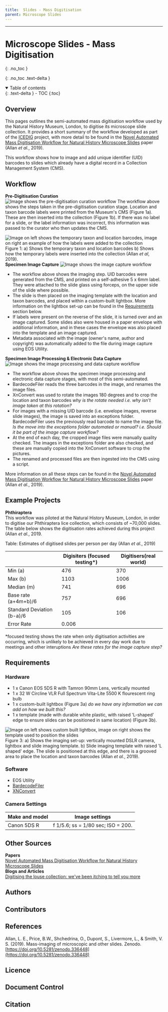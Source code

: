 ```yaml
---
title:  Slides - Mass Digitisation
parent: Microscope Slides
---
```


---
# Microscope Slides - Mass Digitisation
{: .no_toc }

  {: .no_toc .text-delta }
<details open markdown="block">
  <summary>
    Table of contents
  </summary>
  {: .text-delta }
- TOC
{:toc}
</details>
 
## Overview
This pages outlines the semi-automated mass digitisation workflow used by the Natural History Museum, London, to digitise its microscope slide collection. It provides a short summary of the workflow developed as part of
the [ICEDIG](https://icedig.eu) project, with more detail to be found in the [Novel Automated Mass Digitisation Workflow for Natural History Microscope Slides](https://doi.org/10.5281/zenodo.3364481)  paper (Allan *et al.*, 2019).

This workflow shows how to image and add unique identifier (UID) barcodes to slides which already have a  digital record in a Collection Management System (CMS).

## Workflow

**Pre-Digitisation Curation**
![Image shows the pre-digitisation curation workflow](https://github.com/lmfrench/lmfrench.github.io/blob/main/images/SlidePreDig.PNG?raw=true)
The workflow above shows the steps taken in the pre-digitisation curation stage. Location and taxon barcode labels were printed from the Museum's CMS (Figure 1a). These are then inserted into the collection (Figure 1b).
If there was no label for a slide, or the label information was incorrect, this information was passed to the curator who then updates the CMS.

![Image on left shows the temporary taxon and location barcodes, image on right an example of how the labels were added to the collection](https://github.com/lmfrench/lmfrench.github.io/blob/main/images/SlideLabel.png?raw=true)
Figure 1: a) Shows the temporary taxon and location barcodes b) Shows how the temporary labels were inserted into the collection (Allan *et al*, 2019).\
**Specimen Image Capture**
![Image shows the image capture workflow](https://github.com/lmfrench/lmfrench.github.io/blob/main/images/SlideSIC.PNG?raw=true)
* The workflow above shows the imaging step. UID barcodes were generated from the CMS, and printed on a self-adhesive 5 x 6mm label. They were attached to the slide glass using forceps, on the upper side of the slide where possible.
* The slide is then placed on the imaging template with the location and taxon barcodes, and placed within a custom-built lightbox. More information on the lightbox set-up can be found in the 
[Requirements](https://lmfrench.github.io/MicroscopeSlides/MicroscopeSlideMassDig.html#requirements) section below. 
* If labels were present on the reverse of the slide, it is turned over and an image captured. Some slides also were housed in a paper envelope with additional information, 
and in these cases the envelope was also placed into the template and an image captured.
* Metadata associated with the image (owner's name, author and copyright) was automatically added to the file during image capture using EOS Utility.

**Specimen Image Processing & Electronic Data Capture**
![Image shows the image processing and data capture workflow](https://github.com/lmfrench/lmfrench.github.io/blob/main/images/SlideEDC.PNG?raw=true)
* The workflow above shows the specimen image processing and electronic data capture stages, with most of this semi-automated. 
* BardecodeFiler reads the three barcodes in the image, and renames the image files.
* XnConvert was used to rotate the images 180 degrees and to crop the location and taxon barcodes *why is the rotate needed i.e. why isn't image taken at this rotation?*
* For images with a missing UID barcode (i.e. envelope images, reverse slide images), the image is saved into an exceptions folder. BardecodeFiler uses the previously read barcode to name the image file. *Is the move into the exceptions folder automated or manual? i.e. Should it be part of the image capture workflow?*
* At the end of each day, the cropped image files were manually quality checked. The images in the exceptions folder are also checked, and these are manually copied into the XnConvert software to crop the pictures.
* The renamed and processed files are then ingested into the CMS using a script.

 More information on all these steps can be found in the [Novel Automated Mass Digitisation Workflow for Natural History Microscope Slides](https://doi.org/10.5281/zenodo.3364481)  paper (Allan *et al.*, 2019).

## Example Projects
**Phthiraptera**\
This workflow was piloted at the Natural History Museum, London, in order to digitise our Phthiraptera lice collection, which consists of ~70,000 slides. The table below shows the digitisation rates achieved during this project (Allan *et al.*, 2019.

Table: Estimates of digitised slides per person per day (Allan *et al.*, 2019)

|                           | Digisiters (focused testing*) | Digitisers(real world) |
|---------------------------|-------------------------------|----------------------- |
| Min  (a)                  | 476                           | 370                    |  
| Max  (b)                  | 1103                          | 1006                   |
| Median (m)                | 741                           | 696                    |
| Base rate (a+4m+b)/6      | 757                           | 696                    | 
| Standard Deviation (b-a)/6| 105                           | 106                    |
| Error Rate                | 0.006                                                  |

*focused testing shows the rate when only digitisation activities are occurring, which is unlikely to be achieved in every day work due to meetings and other interuptions
*Are these rates for the image capture step?*

## Requirements

### Hardware
* 1 x Canon EOS 5DS R with Tamron 90mm Lens, vertically mounted
* 1 x 32 W Circline VLR Full Spectrum Vita-Lite 5500 K flourescent ring bulb
* 1 x custom-built lightbox (Figure 3a) *do we have any information we can add on how we built this?*
* 1 x template (made with durable white plastic, with raised 'L-shaped' edge to ensure slides can be positioned in same location) (Figure 3b).

![Image on left shows custom built lightbox, image on right shows the template used to position the slides](https://github.com/lmfrench/lmfrench.github.io/blob/main/images/SlideSetup.png?raw=true)
Figure 3: a) Shows the imaging set-up: vertically mounted DSLR camera, lightbox and slide imaging template. b) Slide imaging template with raised 'L shaped' edge. The slide is positioned at this edge, 
and there is a grooved area to place the location and taxon barcodes (Allan *et al.*, 2019).

### Software
* EOS Utility
* [BardecodeFiler](http://www.bardecode.com/en1/app/bardecodefiler/) 
* [XNConvert](https://www.xnview.com/en/xnconvert/)

### Camera Settings

| Make and model | Image settings                     |
|----------------|------------------------------------|
| Canon 5DS R    | f 1/5.6; ss = 1/80 sec; ISO = 200. |

## Other Sources
**Papers**\
[Novel Automated Mass Digitisation Workflow for Natural History Microscope Slides](https://doi.org/10.5281/zenodo.3364481)\
**Blogs and Articles**\
[Digitising the louse collection: we've been itching to tell you more](https://www.nhm.ac.uk/discover/news/2018/february/digitising-the-louse-collection-we-ve-been-itching-to-tell-you-.html)

## Authors

## Contributors

## References
Allan, L. E., Price, B.W., Shchedrina, O., Dupont, S., Livermore, L., & Smith, V. S. (2019). Mass-imaging of microscopic and other slides. Zenodo. [https://doi.org/10.5281/zenodo.336448](https://doi.org/10.5281/zenodo.336448)
## Licence

## Document Control

## Citation

